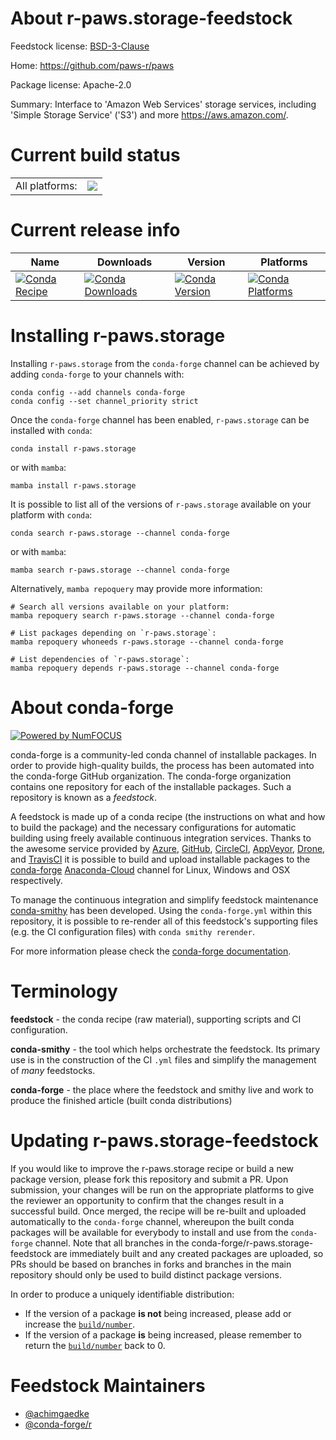 About r-paws.storage-feedstock
==============================

Feedstock license: [BSD-3-Clause](https://github.com/conda-forge/r-paws.storage-feedstock/blob/main/LICENSE.txt)

Home: https://github.com/paws-r/paws

Package license: Apache-2.0

Summary: Interface to 'Amazon Web Services' storage services, including 'Simple Storage Service' ('S3') and more <https://aws.amazon.com/>.

Current build status
====================


<table><tr><td>All platforms:</td>
    <td>
      <a href="https://dev.azure.com/conda-forge/feedstock-builds/_build/latest?definitionId=14209&branchName=main">
        <img src="https://dev.azure.com/conda-forge/feedstock-builds/_apis/build/status/r-paws.storage-feedstock?branchName=main">
      </a>
    </td>
  </tr>
</table>

Current release info
====================

| Name | Downloads | Version | Platforms |
| --- | --- | --- | --- |
| [![Conda Recipe](https://img.shields.io/badge/recipe-r--paws.storage-green.svg)](https://anaconda.org/conda-forge/r-paws.storage) | [![Conda Downloads](https://img.shields.io/conda/dn/conda-forge/r-paws.storage.svg)](https://anaconda.org/conda-forge/r-paws.storage) | [![Conda Version](https://img.shields.io/conda/vn/conda-forge/r-paws.storage.svg)](https://anaconda.org/conda-forge/r-paws.storage) | [![Conda Platforms](https://img.shields.io/conda/pn/conda-forge/r-paws.storage.svg)](https://anaconda.org/conda-forge/r-paws.storage) |

Installing r-paws.storage
=========================

Installing `r-paws.storage` from the `conda-forge` channel can be achieved by adding `conda-forge` to your channels with:

```
conda config --add channels conda-forge
conda config --set channel_priority strict
```

Once the `conda-forge` channel has been enabled, `r-paws.storage` can be installed with `conda`:

```
conda install r-paws.storage
```

or with `mamba`:

```
mamba install r-paws.storage
```

It is possible to list all of the versions of `r-paws.storage` available on your platform with `conda`:

```
conda search r-paws.storage --channel conda-forge
```

or with `mamba`:

```
mamba search r-paws.storage --channel conda-forge
```

Alternatively, `mamba repoquery` may provide more information:

```
# Search all versions available on your platform:
mamba repoquery search r-paws.storage --channel conda-forge

# List packages depending on `r-paws.storage`:
mamba repoquery whoneeds r-paws.storage --channel conda-forge

# List dependencies of `r-paws.storage`:
mamba repoquery depends r-paws.storage --channel conda-forge
```


About conda-forge
=================

[![Powered by
NumFOCUS](https://img.shields.io/badge/powered%20by-NumFOCUS-orange.svg?style=flat&colorA=E1523D&colorB=007D8A)](https://numfocus.org)

conda-forge is a community-led conda channel of installable packages.
In order to provide high-quality builds, the process has been automated into the
conda-forge GitHub organization. The conda-forge organization contains one repository
for each of the installable packages. Such a repository is known as a *feedstock*.

A feedstock is made up of a conda recipe (the instructions on what and how to build
the package) and the necessary configurations for automatic building using freely
available continuous integration services. Thanks to the awesome service provided by
[Azure](https://azure.microsoft.com/en-us/services/devops/), [GitHub](https://github.com/),
[CircleCI](https://circleci.com/), [AppVeyor](https://www.appveyor.com/),
[Drone](https://cloud.drone.io/welcome), and [TravisCI](https://travis-ci.com/)
it is possible to build and upload installable packages to the
[conda-forge](https://anaconda.org/conda-forge) [Anaconda-Cloud](https://anaconda.org/)
channel for Linux, Windows and OSX respectively.

To manage the continuous integration and simplify feedstock maintenance
[conda-smithy](https://github.com/conda-forge/conda-smithy) has been developed.
Using the ``conda-forge.yml`` within this repository, it is possible to re-render all of
this feedstock's supporting files (e.g. the CI configuration files) with ``conda smithy rerender``.

For more information please check the [conda-forge documentation](https://conda-forge.org/docs/).

Terminology
===========

**feedstock** - the conda recipe (raw material), supporting scripts and CI configuration.

**conda-smithy** - the tool which helps orchestrate the feedstock.
                   Its primary use is in the construction of the CI ``.yml`` files
                   and simplify the management of *many* feedstocks.

**conda-forge** - the place where the feedstock and smithy live and work to
                  produce the finished article (built conda distributions)


Updating r-paws.storage-feedstock
=================================

If you would like to improve the r-paws.storage recipe or build a new
package version, please fork this repository and submit a PR. Upon submission,
your changes will be run on the appropriate platforms to give the reviewer an
opportunity to confirm that the changes result in a successful build. Once
merged, the recipe will be re-built and uploaded automatically to the
`conda-forge` channel, whereupon the built conda packages will be available for
everybody to install and use from the `conda-forge` channel.
Note that all branches in the conda-forge/r-paws.storage-feedstock are
immediately built and any created packages are uploaded, so PRs should be based
on branches in forks and branches in the main repository should only be used to
build distinct package versions.

In order to produce a uniquely identifiable distribution:
 * If the version of a package **is not** being increased, please add or increase
   the [``build/number``](https://docs.conda.io/projects/conda-build/en/latest/resources/define-metadata.html#build-number-and-string).
 * If the version of a package **is** being increased, please remember to return
   the [``build/number``](https://docs.conda.io/projects/conda-build/en/latest/resources/define-metadata.html#build-number-and-string)
   back to 0.

Feedstock Maintainers
=====================

* [@achimgaedke](https://github.com/achimgaedke/)
* [@conda-forge/r](https://github.com/conda-forge/r/)

